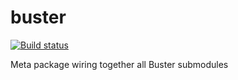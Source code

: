 # buster

[![Build status](https://secure.travis-ci.org/busterjs/buster.png?branch=master)](http://travis-ci.org/busterjs/buster)

Meta package wiring together all Buster submodules
